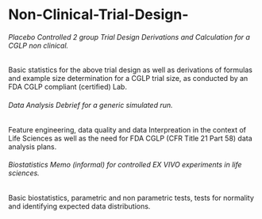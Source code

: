 # Non-Clinical-Trial-Design-

###### Placebo Controlled 2 group Trial Design Derivations and Calculation for a CGLP non clinical. 
Basic statistics for the above trial design as well as derivations of formulas and example size determination for a CGLP trial size, as conducted by an FDA CGLP compliant (certified) Lab. 

###### Data Analysis Debrief for a generic simulated run. 
Feature engineering, data quality and data Interpreation in the context of Life Sciences as well as the need for FDA CGLP (CFR Title 21 Part 58) data analysis plans. 

###### Biostatistics Memo (informal) for controlled EX VIVO experiments in life sciences. 
Basic biostatistics, parametric and non parametric tests, tests for normality and identifying expected data distributions. 

